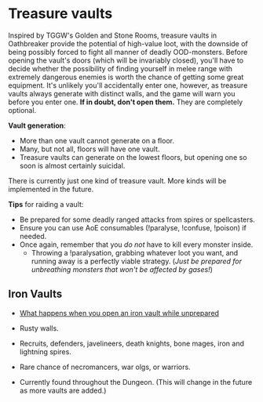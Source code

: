 # Treasure vaults

Inspired by TGGW's Golden and Stone Rooms, treasure vaults in Oathbreaker
provide the potential of high-value loot, with the downside of being possibly
forced to fight all manner of deadly OOD-monsters. Before opening the vault's
doors (which will be invariably closed), you'll have to decide whether the
possibility of finding yourself in melee range with extremely dangerous enemies
is worth the chance of getting some great equipment. It's unlikely you'll
accidentally enter one, however, as treasure vaults always generate with
distinct walls, and the game will warn you before you enter one. **If in doubt,
don't open them.** They are completely optional.

**Vault generation**:
- More than one vault cannot generate on a floor.
- Many, but not all, floors will have one vault.
- Treasure vaults can generate on the lowest floors, but opening one so soon is
  almost certainly suicidal.

There is currently just one kind of treasure vault. More kinds will be
implemented in the future.

**Tips** for raiding a vault:
- Be prepared for some deadly ranged attacks from spires or spellcasters.
- Ensure you can use AoE consumables (!paralyse, !confuse, !poison) if needed.
- Once again, remember that you *do not* have to kill every monster inside.
  - Throwing a !paralysation, grabbing whatever loot you want, and running away
    is a perfectly viable strategy. (*Just be prepared for unbreathing monsters
    that won't be affected by gases!*)

## Iron Vaults

- [What happens when you open an iron vault while
  unprepared](https://tilde.team/~kiedtl/images/rl/jul01-iron-vaults.png)

- Rusty walls.
- Recruits, defenders, javelineers, death knights, bone mages, iron and
  lightning spires.
- Rare chance of necromancers, war olgs, or warriors.
- Currently found throughout the Dungeon. (This will change in the future as
  more vaults are added.)
